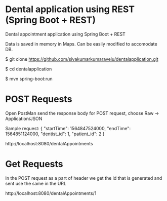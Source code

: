 # Dental application using REST (Spring Boot + REST)
Dental appointment application using Spring Boot + REST

Data is saved in memory in Maps. Can be easily modified to accomodate DB.

$ git clone https://github.com/sivakumarkumaravelu/dentalapplication.git

$ cd dentalapplication

$ mvn spring-boot:run

# POST Requests

Open PostMan send the response body for POST request, choose Raw -> Application/JSON

Sample request:
{
  "startTime": 1564847524000,
  "endTime": 1564851124000,
  "dentist_id": 1,
  "patient_id": 2
}

http://localhost:8080/dentalAppointments

# Get Requests

In the POST request as a part of header we get the id that is generated and sent use the same in the URL

http://localhost:8080/dentalAppointments/1
